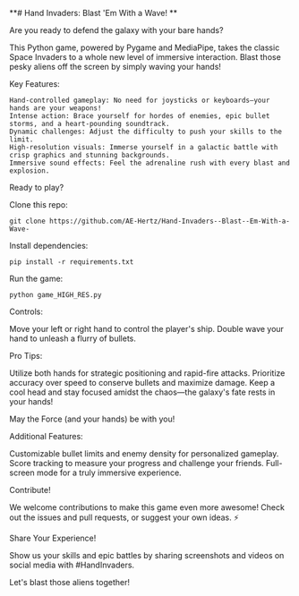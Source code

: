 **# Hand Invaders: Blast 'Em With a Wave! **

Are you ready to defend the galaxy with your bare hands?

This Python game, powered by Pygame and MediaPipe, takes the classic Space Invaders to a whole new level of immersive interaction. Blast those pesky aliens off the screen by simply waving your hands!

Key Features:

    Hand-controlled gameplay: No need for joysticks or keyboards—your hands are your weapons! ️
    Intense action: Brace yourself for hordes of enemies, epic bullet storms, and a heart-pounding soundtrack.
    Dynamic challenges: Adjust the difficulty to push your skills to the limit.
    High-resolution visuals: Immerse yourself in a galactic battle with crisp graphics and stunning backgrounds.
    Immersive sound effects: Feel the adrenaline rush with every blast and explosion.

Ready to play?

  Clone this repo:
  
    git clone https://github.com/AE-Hertz/Hand-Invaders--Blast--Em-With-a-Wave-
  
  Install dependencies: 
  
    pip install -r requirements.txt
    
  Run the game: 
  
    python game_HIGH_RES.py

Controls:

  Move your left or right hand to control the player's ship.
  Double wave your hand to unleash a flurry of bullets. ️️

Pro Tips:

  Utilize both hands for strategic positioning and rapid-fire attacks.
  Prioritize accuracy over speed to conserve bullets and maximize damage.
  Keep a cool head and stay focused amidst the chaos—the galaxy's fate rests in your hands!

May the Force (and your hands) be with you!

Additional Features:

  Customizable bullet limits and enemy density for personalized gameplay.
  Score tracking to measure your progress and challenge your friends.
  Full-screen mode for a truly immersive experience.

Contribute!

We welcome contributions to make this game even more awesome! Check out the issues and pull requests, or suggest your own ideas. ⚡️

Share Your Experience!

Show us your skills and epic battles by sharing screenshots and videos on social media with #HandInvaders.

Let's blast those aliens together!
